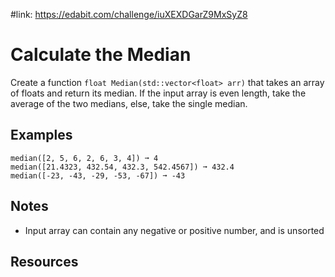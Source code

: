#link: https://edabit.com/challenge/iuXEXDGarZ9MxSyZ8



# Calculate the Median

Create a function `float Median(std::vector<float> arr)` that takes an array of floats and return its median. If the input array is even length, take the average of the two medians, else,  take the single median.

## Examples

```
median([2, 5, 6, 2, 6, 3, 4]) ➞ 4
median([21.4323, 432.54, 432.3, 542.4567]) ➞ 432.4
median([-23, -43, -29, -53, -67]) ➞ -43
```

## Notes

- Input array can contain any negative or positive number, and is unsorted

## Resources